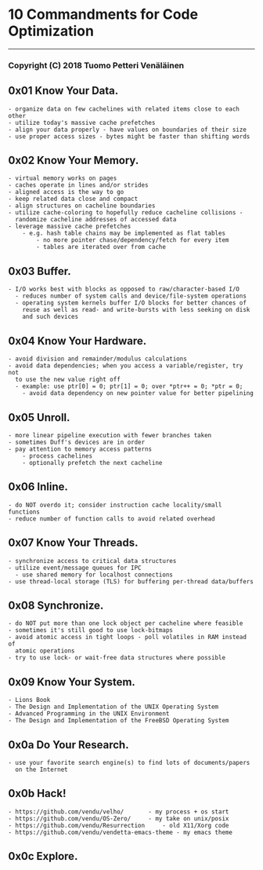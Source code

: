 # 10 Commandments for Code Optimization
  ---

### Copyright (C) 2018 Tuomo Petteri Venäläinen

## 0x01	Know Your Data.
	- organize data on few cachelines with related items close to each other
	- utilize today's massive cache prefetches
	- align your data properly - have values on boundaries of their size
	- use proper access sizes - bytes might be faster than shifting words
## 0x02	Know Your Memory.
	- virtual memory works on pages
	- caches operate in lines and/or strides
	- aligned access is the way to go
	- keep related data close and compact
	- align structures on cacheline boundaries
	- utilize cache-coloring to hopefully reduce cacheline collisions -
	  randomize cacheline addresses of accessed data
	- leverage massive cache prefetches
		- e.g. hash table chains may be implemented as flat tables
			- no more pointer chase/dependency/fetch for every item
			- tables are iterated over from cache
## 0x03	Buffer.
	- I/O works best with blocks as opposed to raw/character-based I/O
	  - reduces number of system calls and device/file-system operations
	  - operating system kernels buffer I/O blocks for better chances of
	    reuse as well as read- and write-bursts with less seeking on disk
	    and such devices
## 0x04	Know Your Hardware.
	- avoid division and remainder/modulus calculations
	- avoid data dependencies; when you access a variable/register, try not
	  to use the new value right off
	  - example: use ptr[0] = 0; ptr[1] = 0; over *ptr++ = 0; *ptr = 0;
	    - avoid data dependency on new pointer value for better pipelining
## 0x05	Unroll.
	- more linear pipeline execution with fewer branches taken
	- sometimes Duff's devices are in order
	- pay attention to memory access patterns
		- process cachelines
		- optionally prefetch the next cacheline
## 0x06	Inline.
	- do NOT overdo it; consider instruction cache locality/small functions
	- reduce number of function calls to avoid related overhead
## 0x07	Know Your Threads.
	- synchronize access to critical data structures
	- utilize event/message queues for IPC
	  - use shared memory for localhost connections
	- use thread-local storage (TLS) for buffering per-thread data/buffers
## 0x08	Synchronize.
	- do NOT put more than one lock object per cacheline where feasible
	- sometimes it's still good to use lock-bitmaps
	- avoid atomic access in tight loops - poll volatiles in RAM instead of
	  atomic operations
	- try to use lock- or wait-free data structures where possible
## 0x09	Know Your System.
	- Lions Book
	- The Design and Implementation of the UNIX Operating System
	- Advanced Programming in the UNIX Environment
	- The Design and Implementation of the FreeBSD Operating System
## 0x0a	Do Your Research.
	- use your favorite search engine(s) to find lots of documents/papers
	  on the Internet
## 0x0b	Hack!
	- https://github.com/vendu/velho/		- my process + os start
	- https://github.com/vendu/OS-Zero/		- my take on unix/posix
	- https://github.com/vendu/Resurrection		- old X11/Xorg code
	- https://github.com/vendu/vendetta-emacs-theme	- my emacs theme

## 0x0c	Explore.


